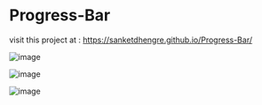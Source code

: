 # Progress-Bar

visit this project at : https://sanketdhengre.github.io/Progress-Bar/

![image](https://user-images.githubusercontent.com/83276393/223500228-77fdec97-7de6-4d1f-ba39-faec1d1cefce.png)

![image](https://user-images.githubusercontent.com/83276393/223500312-eccc74f9-2a57-42e6-8632-e91eeba8562d.png)

![image](https://user-images.githubusercontent.com/83276393/223500408-0ee1df5f-883f-4c19-9b40-44c0fbecdce3.png)
